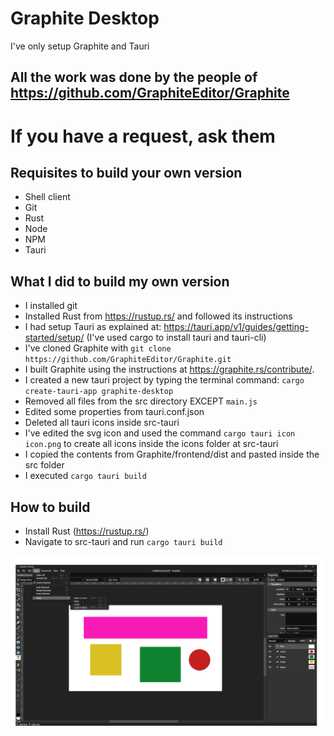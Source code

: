 # Graphite Desktop

I've only setup Graphite and Tauri

## All the work was done by the people of https://github.com/GraphiteEditor/Graphite

# If you have a request, ask them 

## Requisites to build your own version
- Shell client
- Git
- Rust
- Node
- NPM
- Tauri

## What I did to build my own version
- I installed git
- Installed Rust from https://rustup.rs/ and followed its instructions
- I had setup Tauri as explained at: https://tauri.app/v1/guides/getting-started/setup/ (I've used cargo to install tauri and tauri-cli)
- I've cloned Graphite with `git clone https://github.com/GraphiteEditor/Graphite.git`
- I built Graphite using the instructions at  https://graphite.rs/contribute/.
- I created a new tauri project by typing the terminal command: `cargo create-tauri-app graphite-desktop`
- Removed all files from the src directory EXCEPT `main.js`
- Edited some properties from tauri.conf.json
- Deleted all tauri icons inside src-tauri
- I've edited the svg icon and used the command `cargo tauri icon icon.png` to create all icons inside the icons folder at src-tauri 
- I copied the contents from Graphite/frontend/dist and pasted inside the src folder
- I executed `cargo tauri build`

## How to build

- Install Rust (https://rustup.rs/)
- Navigate to src-tauri and run `cargo tauri build`

![Printscreen](https://github.com/felipetesc/graphite-desktop/blob/master/assets/print.jpg)
